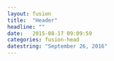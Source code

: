 ```yaml
---
layout: fusion
title:  "Header"
headline: ""
date:   2015-08-17 09:09:59
categories: fusion-head
datestring: "September 26, 2016"
---
```


